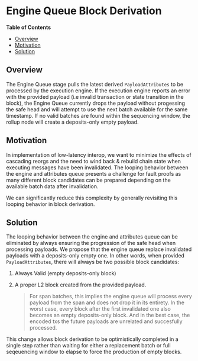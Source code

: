 # Engine Queue Block Derivation

<!-- START doctoc generated TOC please keep comment here to allow auto update -->
<!-- DON'T EDIT THIS SECTION, INSTEAD RE-RUN doctoc TO UPDATE -->
**Table of Contents**

- [Overview](#overview)
- [Motivation](#motivation)
- [Solution](#solution)

<!-- END doctoc generated TOC please keep comment here to allow auto update -->

## Overview

The Engine Queue stage pulls the latest derived `PayloadAttributes` to be processed by the execution
engine. If the execution engine reports an error with the provided payload (i.e invalid transaction
or state transition in the block), the Engine Queue currently drops the payload without progessing
the safe head and will attempt to use the next batch available for the same timestamp. If no valid
batches are found within the sequencing window, the rollup node will create a deposits-only empty
payload.

## Motivation

In implementation of low-latency interop, we want to minimize the effects of cascading reorgs
and the need to wind back & rebuild chain state when executing messages have been invalidated. The
looping behavior between the engine and attributes queue presents a challenge for fault proofs as
many different block candidates can be prepared depending on the available batch data after invalidation.

We can significantly reduce this complexity by generally revisiting this looping behavior in block derivation.

## Solution

The looping behavior between the engine and attributes queue can be eliminated by always ensuring
the progression of the safe head when processing payloads. We propose that the engine queue replace
invalidated payloads with a deposits-only empty one. In other words, when provided `PayloadAttributes`,
there will always be two possible block candidates:

1. Always Valid (empty deposits-only block)
2. A proper L2 block created from the provided payload.

   > For span batches, this implies the engine queue will process every payload from the span and does not drop
   > it in its entirety. In the worst case, every block after the first invalidated one also becomes an empty
   > deposits-only block. And in the best case, the encoded txs the future payloads are unrelated and succesfully
   > processed.

This change allows block derivation to be optimistically completed in a single step rather than waiting for
either a replacement batch or full seqeuencing window to elapse to force the production of empty blocks.
